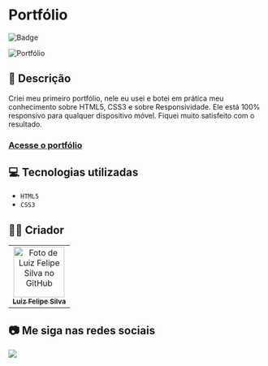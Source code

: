 # Portfólio

![Badge](http://img.shields.io/static/v1?label=STATUS&message=CONCLUIDO&color=GREEN&style=for-the-badge)             

<img src="https://luizfelipe9627.github.io/portfolio/images/portfolio.png" alt="Portfólio">

## 📄 Descrição

Criei meu primeiro portfólio, nele eu usei e botei em prática meu conhecimento sobre HTML5, CSS3 e sobre Responsividade. Ele está 100% responsivo para qualquer dispositivo móvel. Fiquei muito satisfeito com o resultado.

### <a href="https://luizfelipe9627.github.io/portfolio">Acesse o portfólio</a>

## 💻 Tecnologias utilizadas

- ``HTML5``
- ``CSS3``

## 🧑‍💻 Criador

<table>
  <tr>
    <td align="center">
      <a href="https://github.com/luizfelipe9627">
        <img src="https://github.com/luizfelipe9627.png" width="100px;" alt="Foto de Luiz Felipe Silva no GitHub"/><br>
        <sub>
          <b>Luiz Felipe Silva</b>
        </sub>
      </a>
    </td>
  </tr>
</table>

## 📷 Me siga nas redes sociais<br>

<p align="left">
  <a href="https://www.linkedin.com/in/luizfelipe9627/" target="_blank"><img src="https://img.shields.io/badge/-LinkedIn-%230077B5?style=for-the-badge&logo=linkedin&logoColor=white"></a>
</p>

